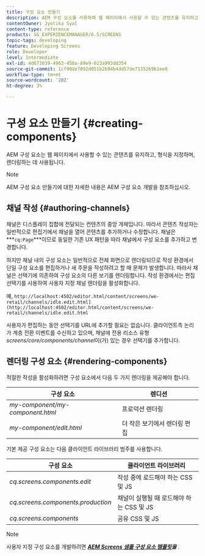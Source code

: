 ```yaml
---
title: 구성 요소 만들기
description: AEM 구성 요소를 사용하여 웹 페이지에서 사용할 수 있는 콘텐츠를 유지하고, 형식을 지정하며, 렌더링하는 방법에 대해 알아봅니다.
contentOwner: Jyotika Syal
content-type: reference
products: SG_EXPERIENCEMANAGER/6.5/SCREENS
topic-tags: developing
feature: Developing Screens
role: Developer
level: Intermediate
exl-id: 4d673039-4963-458a-89e9-023a993dd354
source-git-commit: 1cf90de7892d051b2b94b4dd57de7135269b1ee8
workflow-type: tm+mt
source-wordcount: '282'
ht-degree: 3%

---
```


# 구성 요소 만들기 {#creating-components}

AEM 구성 요소는 웹 페이지에서 사용할 수 있는 콘텐츠를 유지하고, 형식을 지정하며, 렌더링하는 데 사용됩니다.

>[!NOTE]
>
>AEM 구성 요소 만들기에 대한 자세한 내용은 AEM 구성 요소 개발을 참조하십시오.

## 채널 작성 {#authoring-channels}

채널은 디스플레이 집합에 전달되는 컨텐츠의 중앙 개체입니다. 따라서 콘텐츠 작성자는 일반적으로 편집기에서 채널을 열어 콘텐츠를 추가하거나 수정합니다. 채널은 ***`cq:Page`***이므로 동일한 기존 UX 패턴을 따라 채널에서 구성 요소를 추가하고 변경합니다.

하지만 채널 내의 구성 요소는 일반적으로 전체 화면으로 렌더링되므로 작성 환경에서 단일 구성 요소를 편집하거나 새 주문을 작성하려고 할 때 문제가 발생합니다. 따라서 채널은 선택기에 의존하여 구성 요소의 다른 보기를 렌더링합니다. 작성 환경에서는 편집 선택기를 사용하여 사용자 지정 채널 렌더링을 활성화합니다.

예, `http://localhost:4502/editor.html/content/screens/we-retail/channels/idle.edit.html](http://localhost:4502/editor.html/content/screens/we-retail/channels/idle.edit.html`

사용자가 편집하는 동안 선택기를 URL에 추가할 필요는 없습니다. 클라이언트측 논리가 계층 전환 이벤트를 수신하고 있으며, 채널에 전용 리소스 유형 *screens/core/components/channel*&#x200B;이(가) 있는 경우 선택기를 추가합니다.

## 렌더링 구성 요소 {#rendering-components}

적절한 작성을 활성화하려면 구성 요소에서 다음 두 가지 렌더링을 제공해야 합니다.

| **구성 요소** | **렌디션** |
|---|---|
| *my-component/my-component.html* | 프로덕션 렌더링 |
| *my-component/edit.html* | 더 작은 보기에서 렌더링 편집 |

기본 제공 구성 요소는 다음 클라이언트 라이브러리 범주를 사용합니다.

| **구성 요소** | **클라이언트 라이브러리** |
|---|---|
| *cq.screens.components.edit* | 작성 중에 로드해야 하는 CSS 및 JS |
| *cq.screens.components.production* | 채널이 실행될 때 로드해야 하는 CSS 및 JS |
| *cq.screens.components* | 공유 CSS 및 JS |

>[!NOTE]
>
>사용자 지정 구성 요소를 개발하려면 ***[AEM Screens 샘플 구성 요소 템플릿](https://github.com/Adobe-Marketing-Cloud/aem-screens-component-template)을 &#x200B;***.
